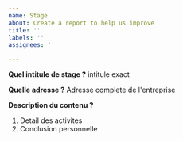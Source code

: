 ```yaml
---
name: Stage
about: Create a report to help us improve
title: ''
labels: ''
assignees: ''

---
```


**Quel intitule de stage ?**
intitule exact

**Quelle adresse ?**
Adresse complete de l'entreprise

**Description du contenu ?**
1. Detail des activites
2. Conclusion personnelle
